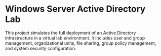 # Windows Server Active Directory Lab
This project simulates the full deployment of an Active Directory infrastructure in a virtual lab environment. It includes user and group management, organizational units, file sharing, group policy management, and system security configuration.

